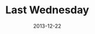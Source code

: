 ---
layout: music 
title: "Last Wednesday"
series: "Kingdom Come"
date: 2013-12-22 
description: "Oakley"
audio: "http://www.crossroads.net/players/media/hq/1127813_lw_oakley.mp3"
audio-duration: "34:39"
src: "http://www.crossroads.net/players/media/mediumHz/DefaultVideoImage.jpg"
---